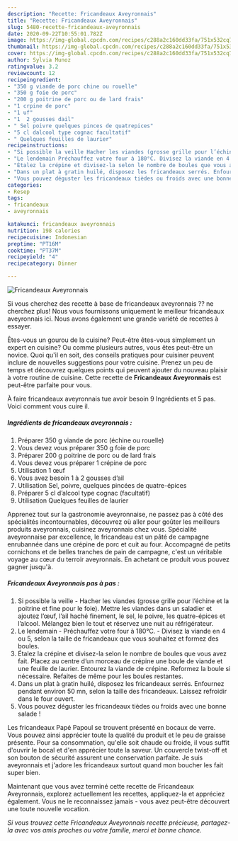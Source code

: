 ```yaml
---
description: "Recette: Fricandeaux Aveyronnais"
title: "Recette: Fricandeaux Aveyronnais"
slug: 5480-recette-fricandeaux-aveyronnais
date: 2020-09-22T10:55:01.782Z
image: https://img-global.cpcdn.com/recipes/c288a2c160dd33fa/751x532cq70/fricandeaux-aveyronnais-photo-principale-de-la-recette.jpg
thumbnail: https://img-global.cpcdn.com/recipes/c288a2c160dd33fa/751x532cq70/fricandeaux-aveyronnais-photo-principale-de-la-recette.jpg
cover: https://img-global.cpcdn.com/recipes/c288a2c160dd33fa/751x532cq70/fricandeaux-aveyronnais-photo-principale-de-la-recette.jpg
author: Sylvia Munoz
ratingvalue: 3.2
reviewcount: 12
recipeingredient:
- "350 g viande de porc chine ou rouelle"
- "350 g foie de porc"
- "200 g poitrine de porc ou de lard frais"
- "1 crpine de porc"
- "1 uf"
- "1  2 gousses dail"
- " Sel poivre quelques pinces de quatrepices"
- "5 cl dalcool type cognac facultatif"
- " Quelques feuilles de laurier"
recipeinstructions:
- "Si possible la veille Hacher les viandes (grosse grille pour l’échine et la poitrine et fine pour le foie). Mettre les viandes dans un saladier et ajoutez l’œuf, l’ail haché finement, le sel, le poivre, les quatre-épices et l’alcool. Mélangez bien le tout et réservez une nuit au réfrigérateur."
- "Le lendemain Préchauffez votre four à 180°C. Divisez la viande en 4 ou 5, selon la taille de fricandeaux que vous souhaitez et formez des boules."
- "Étalez la crépine et divisez-la selon le nombre de boules que vous avez fait. Placez au centre d’un morceau de crépine une boule de viande et une feuille de laurier. Entourez la viande de crépine. Reformez la boule si nécessaire. Refaites de même pour les boules restantes."
- "Dans un plat à gratin huilé, disposez les fricandeaux serrés. Enfournez pendant environ 50 mn, selon la taille des fricandeaux. Laissez refroidir dans le four ouvert."
- "Vous pouvez déguster les fricandeaux tièdes ou froids avec une bonne salade !"
categories:
- Resep
tags:
- fricandeaux
- aveyronnais

katakunci: fricandeaux aveyronnais 
nutrition: 198 calories
recipecuisine: Indonesian
preptime: "PT16M"
cooktime: "PT37M"
recipeyield: "4"
recipecategory: Dinner

---
```



![Fricandeaux Aveyronnais](https://img-global.cpcdn.com/recipes/c288a2c160dd33fa/751x532cq70/fricandeaux-aveyronnais-photo-principale-de-la-recette.jpg)

Si vous cherchez des recette à base de fricandeaux aveyronnais ?? ne cherchez plus! Nous vous fournissons uniquement le meilleur fricandeaux aveyronnais ici. Nous avons également une grande variété de recettes à essayer.

Êtes-vous un gourou de la cuisine? Peut-être êtes-vous simplement un expert en cuisine? Ou comme plusieurs autres, vous êtes peut-être un novice. Quoi qu'il en soit, des conseils pratiques pour cuisiner peuvent inclure de nouvelles suggestions pour votre cuisine. Prenez un peu de temps et découvrez quelques points qui peuvent ajouter du nouveau plaisir à votre routine de cuisine. Cette recette de <strong> Fricandeaux Aveyronnais </strong> est peut-être parfaite pour vous.

<!--inarticleads1-->

À faire fricandeaux aveyronnais tue avoir besoin 9 Ingrédients et 5 pas. Voici comment vous cuire il.

##### Ingrédients de fricandeaux aveyronnais :

1. Préparer 350 g viande de porc (échine ou rouelle)
1. Vous devez vous préparer 350 g foie de porc
1. Préparer 200 g poitrine de porc ou de lard frais
1. Vous devez vous préparer 1 crépine de porc
1. Utilisation 1 œuf
1. Vous avez besoin 1 à 2 gousses d’ail
1. Utilisation  Sel, poivre, quelques pincées de quatre-épices
1. Préparer 5 cl d’alcool type cognac (facultatif)
1. Utilisation  Quelques feuilles de laurier


Apprenez tout sur la gastronomie aveyronnaise, ne passez pas à côté des spécialités incontournables, découvrez où aller pour goûter les meilleurs produits aveyronnais, cuisinez aveyronnais chez vous. Spécialité aveyronnaise par excellence, le fricandeau est un pâté de campagne enrubannée dans une crépine de porc et cuit au four. Accompagné de petits cornichons et de belles tranches de pain de campagne, c&#39;est un véritable voyage au cœur du terroir aveyronnais. En achetant ce produit vous pouvez gagner jusqu&#39;à. 

<!--inarticleads2-->

##### Fricandeaux Aveyronnais pas à pas :

1. Si possible la veille - Hacher les viandes (grosse grille pour l’échine et la poitrine et fine pour le foie). Mettre les viandes dans un saladier et ajoutez l’œuf, l’ail haché finement, le sel, le poivre, les quatre-épices et l’alcool. Mélangez bien le tout et réservez une nuit au réfrigérateur.
1. Le lendemain - Préchauffez votre four à 180°C. - Divisez la viande en 4 ou 5, selon la taille de fricandeaux que vous souhaitez et formez des boules.
1. Étalez la crépine et divisez-la selon le nombre de boules que vous avez fait. Placez au centre d’un morceau de crépine une boule de viande et une feuille de laurier. Entourez la viande de crépine. Reformez la boule si nécessaire. Refaites de même pour les boules restantes.
1. Dans un plat à gratin huilé, disposez les fricandeaux serrés. Enfournez pendant environ 50 mn, selon la taille des fricandeaux. Laissez refroidir dans le four ouvert.
1. Vous pouvez déguster les fricandeaux tièdes ou froids avec une bonne salade !


Les fricandeaux Papé Papoul se trouvent présenté en bocaux de verre. Vous pouvez ainsi apprécier toute la qualité du produit et le peu de graisse présente. Pour sa consommation, qu&#39;elle soit chaude ou froide, il vous suffit d&#39;ouvrir le bocal et d&#39;en apprécier toute la saveur. Un couvercle twist-off et son bouton de sécurité assurent une conservation parfaite. Je suis aveyronnais et j&#39;adore les fricandeaux surtout quand mon boucher les fait super bien. 

<!--inarticleads1-->

<p>
Maintenant que vous avez terminé cette recette de Fricandeaux Aveyronnais, explorez actuellement les recettes, appliquez-la et appréciez également. Vous ne le reconnaissez jamais - vous avez peut-être découvert une toute nouvelle vocation.
</p>

<p>
<i>Si vous trouvez cette Fricandeaux Aveyronnais recette précieuse, partagez-la avec vos amis proches ou votre famille, merci et bonne chance.</i>
</p>
